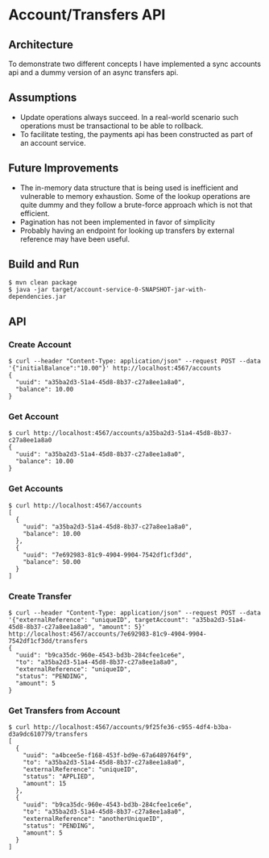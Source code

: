 # Account/Transfers API

## Architecture

To demonstrate two different concepts I have implemented a sync accounts api and a dummy version of an async transfers api.

## Assumptions

- Update operations always succeed. In a real-world scenario such operations must be transactional to be able to rollback.
- To facilitate testing, the payments api has been constructed as part of an account service.

## Future Improvements

 - The in-memory data structure that is being used is inefficient and vulnerable to memory exhaustion. Some of the lookup operations are quite dummy and they follow a brute-force approach which is not that efficient. 
 - Pagination has not been implemented in favor of simplicity
 - Probably having an endpoint for looking up transfers by external reference may have been useful.

## Build and Run
```
$ mvn clean package
$ java -jar target/account-service-0-SNAPSHOT-jar-with-dependencies.jar 

```

## API

### Create Account

```
$ curl --header "Content-Type: application/json" --request POST --data '{"initialBalance":"10.00"}' http://localhost:4567/accounts
{
  "uuid": "a35ba2d3-51a4-45d8-8b37-c27a8ee1a8a0",
  "balance": 10.00
}
```

### Get Account
```
$ curl http://localhost:4567/accounts/a35ba2d3-51a4-45d8-8b37-c27a8ee1a8a0
{
  "uuid": "a35ba2d3-51a4-45d8-8b37-c27a8ee1a8a0",
  "balance": 10.00
}

```

### Get Accounts
```
$ curl http://localhost:4567/accounts
[
  {
    "uuid": "a35ba2d3-51a4-45d8-8b37-c27a8ee1a8a0",
    "balance": 10.00
  },
  {
    "uuid": "7e692983-81c9-4904-9904-7542df1cf3dd",
    "balance": 50.00
  }
]
```

### Create Transfer
```
$ curl --header "Content-Type: application/json" --request POST --data '{"externalReference": "uniqueID", targetAccount": "a35ba2d3-51a4-45d8-8b37-c27a8ee1a8a0", "amount": 5}' http://localhost:4567/accounts/7e692983-81c9-4904-9904-7542df1cf3dd/transfers
{
  "uuid": "b9ca35dc-960e-4543-bd3b-284cfee1ce6e",
  "to": "a35ba2d3-51a4-45d8-8b37-c27a8ee1a8a0",
  "externalReference": "uniqueID",
  "status": "PENDING",
  "amount": 5
}
```

### Get Transfers from Account
```
$ curl http://localhost:4567/accounts/9f25fe36-c955-4df4-b3ba-d3a9dc610779/transfers
[
  {
    "uuid": "a4bcee5e-f168-453f-bd9e-67a6489764f9",
    "to": "a35ba2d3-51a4-45d8-8b37-c27a8ee1a8a0",
    "externalReference": "uniqueID",
    "status": "APPLIED",
    "amount": 15
  },
  {
    "uuid": "b9ca35dc-960e-4543-bd3b-284cfee1ce6e",
    "to": "a35ba2d3-51a4-45d8-8b37-c27a8ee1a8a0",
    "externalReference": "anotherUniqueID",
    "status": "PENDING",
    "amount": 5
  }
]
```
